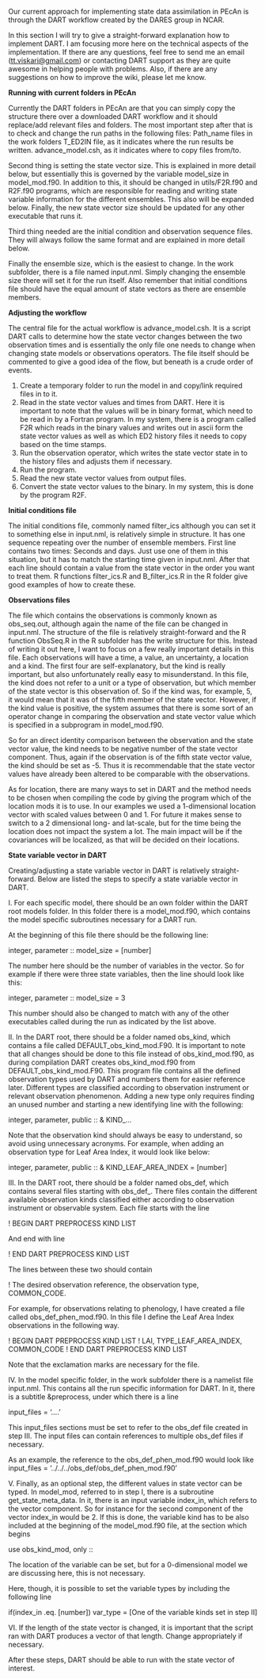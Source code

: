 Our current approach for implementing state data assimilation in PEcAn is through the DART workflow created by the DARES group in NCAR.

In this section I will try to give a straight-forward explanation how to implement DART. I am focusing more here on the technical aspects of the implementation. If there are any questions, feel  free to send me an email (tt.viskari@gmail.com) or contacting DART support as they are quite awesome in helping people with problems. Also, if there are any suggestions on how to improve the wiki, please let me know.

**Running with current folders in PEcAn**

Currently the DART folders in PEcAn are that you can simply copy the structure there over a downloaded DART workflow and it should replace/add relevant files and folders. The most important step after that is to check and change the run paths in the following files:
Path_name files in the work folders
T_ED2IN file, as it indicates where the run results be written.
advance_model.csh, as it indicates where to copy files from/to.

Second thing is setting the state vector size. This is explained in more detail below, but essentially this is governed by the variable model_size in model_mod.f90. In addition to this, it should be changed in utils/F2R.f90 and R2F.f90 programs, which are responsible for reading and writing state variable information for the different ensembles. This also will be expanded below. Finally, the new state vector size should be updated for any other executable that runs it.

Third thing needed are the initial condition and observation sequence files. They will always follow the same format and are explained in more detail below.

Finally the ensemble size, which is the easiest to change. In the work subfolder, there is a file named input.nml. Simply changing the ensemble size there will set it for the run itself. Also remember that initial conditions file should have the equal amount of state vectors as there are ensemble members.

**Adjusting the workflow**

The central file for the actual workflow is advance_model.csh. It is a script DART calls to determine how the state vector changes between the two observation times and is essentially the only file one needs to change when changing state models or observations operators. The file itself should be commented to give a good idea of the flow, but beneath is a crude order of events.
1. Create a temporary folder to run the model in and copy/link required files in to it.
2. Read in the state vector values and times from DART. Here it is important to note that the values will be in binary format, which need to be read in by a Fortran program. In my system, there is a program called F2R which reads in the binary values and writes out in ascii form the state vector values as well as which ED2 history files it needs to copy based on the time stamps.
3. Run the observation operator, which writes the state vector state in to the history files and adjusts them if necessary.
4. Run the program.
5. Read the new state vector values from output files.
6. Convert the state vector values to the binary. In my system, this is done by the program R2F.

**Initial conditions file**

The initial conditions file, commonly named filter_ics although you can set it to something else in input.nml, is relatively simple in structure. It has one sequence repeating over the number of ensemble members.
First line contains two times: Seconds and days. Just use one of them in this situation, but it has to match the starting time given in input.nml.
After that each line should contain a value from the state vector in the order you want to treat them.
R functions filter_ics.R and B_filter_ics.R in the R folder give good examples of how to create these.

**Observations files**

The file which contains the observations is commonly known as obs_seq.out, although again the name of the file can be changed in input.nml. The structure of the file is relatively straight-forward and the R function ObsSeq.R in the R subfolder has the write structure for this. Instead of writing it out here, I want to focus on a few really important details in this file.
Each observations will have a time, a value, an uncertainty, a location and a kind. The first four are self-explanatory, but the kind is really important, but also unfortunately really easy to misunderstand. In this file, the kind does not refer to a unit or a type of observation, but which member of the state vector is this observation of. So if the kind was, for example, 5, it would mean that it was of the fifth member of the state vector. However, if the kind value is positive, the system assumes that there is some sort of an operator change in comparing the observation and state vector value which is specified in a subprogram in model_mod.f90.

So for an direct identity comparison between the observation and the state vector value, the kind needs to be negative number of the state vector component. Thus, again if the observation is of the fifth state vector value, the kind should be set as -5. Thus it is recommendable that the state vector values have already been altered to be comparable with the observations.

As for location, there are many ways to set in DART and the method needs to be chosen when compiling the code by giving the program which of the location mods it is to use. In our examples we used a 1-dimensional location vector with scaled values between 0 and 1. For future it makes sense to switch to a 2 dimensional long- and lat-scale, but for the time being the location does not impact the system a lot. The main impact will be if the covariances will be localized, as that will be decided on their locations.


**State variable vector in DART**

Creating/adjusting a state variable vector in DART is relatively straight-forward. Below are listed the steps to specify a state variable vector in DART.

I. For each specific model, there should be an own folder within the DART root models folder. In this folder there is a model_mod.f90, which contains the model specific subroutines necessary for a DART run. 

At the beginning of this file there should be the following line:

integer, parameter :: model_size = [number]

The number here should be the number of variables in the vector. So for example if there were three state variables, then the line should look like this:

integer, parameter :: model_size = 3

This number should also be changed to match with any of the other executables called during the run as indicated by the list above.


II. In the DART root, there should be a folder named obs_kind, which contains a file called DEFAULT_obs_kind_mod.F90. It is important to note that all changes should be done to this file instead of obs_kind_mod.f90, as during compilation DART creates obs_kind_mod.f90 from DEFAULT_obs_kind_mod.F90.
This program file contains all the defined observation types used by DART and numbers them for easier reference later. Different types are classified according to observation instrument or relevant observation phenomenon. Adding a new type only requires finding an unused number and starting a new identifying line with the following:

integer, parameter, public :: &
	KIND_...

Note that the observation kind should always be easy to understand, so avoid using unnecessary acronyms.  For example, when adding an observation type for Leaf Area Index, it would look like below:

integer, parameter, public :: &
	KIND_LEAF_AREA_INDEX = [number]


III. In the DART root, there should be a folder named obs_def, which contains several files starting with obs_def_. There files contain the different available observation kinds classified either according to observation instrument or observable system. Each file starts with the line

! BEGIN DART PREPROCESS KIND LIST

And end with line

! END DART PREPROCESS KIND LIST

The lines between these two should contain

! The desired observation reference, the observation type, COMMON_CODE.

For example, for observations relating to phenology, I have created a file called obs_def_phen_mod.f90. In this file I define the Leaf Area Index observations in the following way.

! BEGIN DART PREPROCESS KIND LIST
! LAI, TYPE_LEAF_AREA_INDEX, COMMON_CODE
! END DART PREPROCESS KIND LIST

Note that the exclamation marks are necessary for the file.


IV. In the model specific folder, in the work subfolder there is a namelist file input.nml. This contains all the run specific information for DART. In it, there is a subtitle &preprocess, under which there is a line

input_files = ‘….’

This input_files sections must be set to refer to the obs_def file created in step III. The input files can contain references to multiple obs_def files if necessary.

As an example, the reference to the obs_def_phen_mod.f90 would look like 
input_files = ‘../../../obs_def/obs_def_phen_mod.f90’

V. Finally, as an optional step, the different values in state vector can be typed. In model_mod, referred to in step I, there is a subroutine get_state_meta_data. In it, there is an input variable index_in, which refers to the vector component. So for instance for the second component of the vector index_in would be 2. If this is done, the variable kind has to be also included at the beginning of the model_mod.f90 file, at the section which begins 

use obs_kind_mod, only ::

The location of the variable can be set, but for a 0-dimensional model we are discussing here, this is not necessary.

Here, though, it is possible to set the variable types by including the following line

if(index_in .eq. [number]) var_type = [One of the variable kinds set in step II]

VI. If the length of the state vector is changed, it is important that the script ran with DART produces a vector of that length. Change appropriately if necessary.

After these steps, DART should be able to run with the state vector of interest.